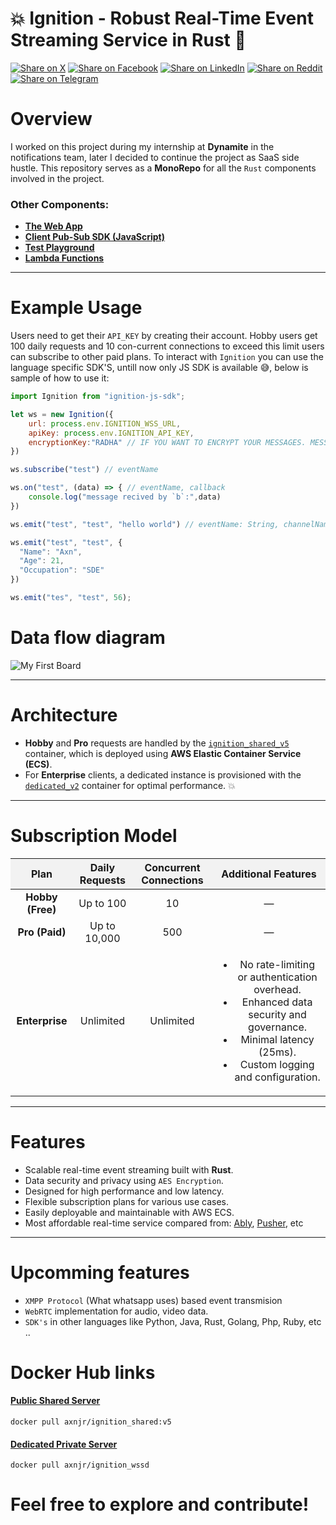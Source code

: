 # 💥 Ignition - Robust Real-Time Event Streaming Service in Rust 🦀
  
[![Share on X](https://img.shields.io/badge/share-000000?logo=x&logoColor=white)](https://x.com/intent/tweet?text=Check%20out%20this%20project%20on%20GitHub:%20https://github.com/Axnjr/Ignite%20%23OpenIDConnect%20%23Security%20%23Authentication)
[![Share on Facebook](https://img.shields.io/badge/share-1877F2?logo=facebook&logoColor=white)](https://www.facebook.com/sharer/sharer.php?u=https://github.com/Axnjr/Ignite)
[![Share on LinkedIn](https://img.shields.io/badge/share-0A66C2?logo=linkedin&logoColor=white)](https://www.linkedin.com/sharing/share-offsite/?url=https://github.com/Axnjr/Ignite)
[![Share on Reddit](https://img.shields.io/badge/share-FF4500?logo=reddit&logoColor=white)](https://www.reddit.com/submit?title=Check%20out%20this%20project%20on%20GitHub:%20https://github.com/Axnjr/Ignite)
[![Share on Telegram](https://img.shields.io/badge/share-0088CC?logo=telegram&logoColor=white)](https://t.me/share/url?url=https://github.com/Axnjr/Ignite&text=Check%20out%20this%20project%20on%20GitHub)

# Overview 

I worked on this project during my internship at **Dynamite** in the notifications team, later I decided to continue the project as SaaS side hustle.  This repository serves as a **MonoRepo** for all the `Rust` components involved in the project.  

### Other Components:
- [**The Web App**](https://github.com/Axnjr/Ignition-Web)  
- [**Client Pub-Sub SDK (JavaScript)**](https://github.com/Ignition-Dev/Js-Sdk)  
- [**Test Playground**](https://github.com/Ignition-Dev/Js-Sdk/tree/main/playground)  
- [**Lambda Functions**](https://github.com/Axnjr/dailyCronJob)  

---

# Example Usage 
Users need to get their `API_KEY` by creating their account. Hobby users get 100 daily requests and 10 con-current connections to exceed this limit users can subscribe to other paid plans. To interact with `Ignition` you can use the language specific SDK'S, untill now only JS SDK is available 😅, below is sample of how to use it:
```js
import Ignition from "ignition-js-sdk";

let ws = new Ignition({
    url: process.env.IGNITION_WSS_URL,
    apiKey: process.env.IGNITION_API_KEY,
    encryptionKey:"RADHA" // IF YOU WANT TO ENCRYPT YOUR MESSAGES. MESSAGES NEED TO BE DECRYPTED USING THE SAME KEY ON THE OTHER END !
})

ws.subscribe("test") // eventName

ws.on("test", (data) => { // eventName, callback
	console.log("message recived by `b`:",data)
})

ws.emit("test", "test", "hello world") // eventName: String, channelName: String, message: Any

ws.emit("test", "test", {
  "Name": "Axn",
  "Age": 21,
  "Occupation": "SDE"
})

ws.emit("tes", "test", 56);
```

# Data flow diagram 
![My First Board](https://github.com/user-attachments/assets/d3d8df0f-5b2e-4577-b48d-e4cc49b9e6f3)

---

# Architecture 

- **Hobby** and **Pro** requests are handled by the [`ignition_shared_v5`](https://github.com/Axnjr/Ignite/tree/main/ignition_shared_v5) container, which is deployed using **AWS Elastic Container Service (ECS)**.  
- For **Enterprise** clients, a dedicated instance is provisioned with the [`dedicated_v2`](https://github.com/Axnjr/Ignite/tree/main/WssDedicated) container for optimal performance. 💥

---

# Subscription Model 

<table border="0" cellspacing="14" cellpadding="24" style="width: 100%; text-align: center;">
  <thead style="background-color: #f2f2f2;">
    <tr>
      <th>Plan</th>
      <th>Daily Requests</th>
      <th>Concurrent Connections</th>
      <th>Additional Features</th>
    </tr>
  </thead>
  <tbody>
    <tr>
      <td><strong>Hobby (Free)</strong></td>
      <td>Up to 100</td>
      <td>10</td>
      <td>—</td>
    </tr>
    <tr>
      <td><strong>Pro (Paid)</strong></td>
      <td>Up to 10,000</td>
      <td>500</td>
      <td>—</td>
    </tr>
    <tr>
      <td><strong>Enterprise</strong></td>
      <td>Unlimited</td>
      <td>Unlimited</td>
      <td>
        <ul>
          <li>No rate-limiting or authentication overhead.</li>
          <li>Enhanced data security and governance.</li>
          <li>Minimal latency (25ms).</li>
          <li>Custom logging and configuration.</li>
        </ul>
      </td>
    </tr>
  </tbody>
</table>

---

# Features

- Scalable real-time event streaming built with **Rust**.
- Data security and privacy using `AES Encryption`.
- Designed for high performance and low latency.  
- Flexible subscription plans for various use cases.  
- Easily deployable and maintainable with AWS ECS.
- Most affordable real-time service compared from: [Ably](https://ably.com/), [Pusher](https://pusher.com/), etc

---

# Upcomming features
- `XMPP Protocol` (What whatsapp uses) based event transmision
- `WebRTC` implementation for audio, video data.
- `SDK's` in other languages like Python, Java, Rust, Golang, Php, Ruby, etc ..

# Docker Hub links 

#### [**Public Shared Server**](https://hub.docker.com/r/axnjr/ignition_shared)
```
docker pull axnjr/ignition_shared:v5
```

#### [**Dedicated Private Server**](https://hub.docker.com/r/axnjr/ignition_wssd)
```
docker pull axnjr/ignition_wssd
```

# Feel free to explore and contribute!   
